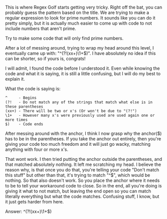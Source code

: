 This is where Regex Golf starts getting very tricky. Right off the bat, you can probably guess the pattern based on the title.
We are trying to make a regular expression to look for prime numbers. It sounds like you can do it pretty simply, but it is actually much easier to come up with code to not include numbers that aren't prime.

Try to make some code that will only find prime numbers.

After a lot of messing around, trying to wrap my head around this level, I eventually came up with: "^(?!(xx+)\1+$)". I have absolutely no idea if this can be shorter, so if yours is, congrats!

I will admit, I found the code before I understood it. Even while knowing the code and what it is saying, it is still a little confusing, but I will do my best to explain it.

What the code is saying is:
```
^     - Begins
(?!   - Do not match any of the strings that match what else is in these parentheses
(xx+) - There will be two or x's (Or won't be due to "(?!")
\1+   - However many x's were previously used are used again one or more times
$)    - Code ends
```

After messing around with the anchor, I think I now grasp why the anchor($) has to be in the parentheses. If you take the  anchor out entirely, then you're giving your code too much freedom and it will just go wacky, matching anything with four or more x's.

That wont work. I then tried putting the anchor outside the parentheses, and that matched absolutely nothing. It left me  scratching my head. I believe the reason why, is that once you do that, you're telling your code "Don't match this stuff" but other than that, it's trying to match "^$", which would be nothing. So that also doesn't work. So you place the anchor where it needs to be to tell your workaround code to close. So in the end, all you're doing is giving it what to not match, but leaving the end open so you can match literally everything but what the code matches. Confusing stuff, I know, but it just gets harder from here.

Answer: ^(?!(xx+)\1+$)
